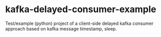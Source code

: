 # kafka-delayed-consumer-example
Test/example (python) project of a client-side delayed kafka consumer approach based on kafka message timestamp, sleep.

